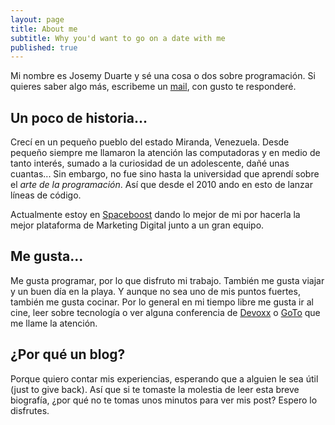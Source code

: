 ```yaml
---
layout: page
title: About me
subtitle: Why you'd want to go on a date with me
published: true
---
```


Mi nombre es Josemy Duarte y sé una cosa o dos sobre programación. Si quieres saber algo más, escribeme un [mail](mailto:duartejosemy@gmail.com), con gusto te responderé.

## Un poco de historia...

Crecí en un pequeño pueblo del estado Miranda, Venezuela. Desde pequeño siempre me llamaron la atención las computadoras y en medio de tanto interés, sumado a la curiosidad de un adolescente, dañé unas cuantas... Sin embargo, no fue sino hasta la universidad que aprendí sobre el *arte de la programación*. Así que desde el 2010 ando en esto de lanzar líneas de código.

Actualmente estoy en [Spaceboost](https://www.spaceboost.com/) dando lo mejor de mi por hacerla la mejor plataforma de Marketing Digital junto a un gran equipo.

## Me gusta...

Me gusta programar, por lo que disfruto mi trabajo. También me gusta viajar y un buen día en la playa. Y aunque no sea uno de mis puntos fuertes, también me gusta cocinar. Por lo general en mi tiempo libre me gusta ir al cine, leer sobre tecnología o ver alguna conferencia de [Devoxx](https://www.youtube.com/channel/UCCBVCTuk6uJrN3iFV_3vurg) o [GoTo](https://www.youtube.com/user/GotoConferences) que me llame la atención.

## ¿Por qué un blog?

Porque quiero contar mis experiencias, esperando que a alguien le sea útil (just to give back). Así que si te tomaste la molestia de leer esta breve biografía, ¿por qué no te tomas unos minutos para ver mis post? Espero lo disfrutes.